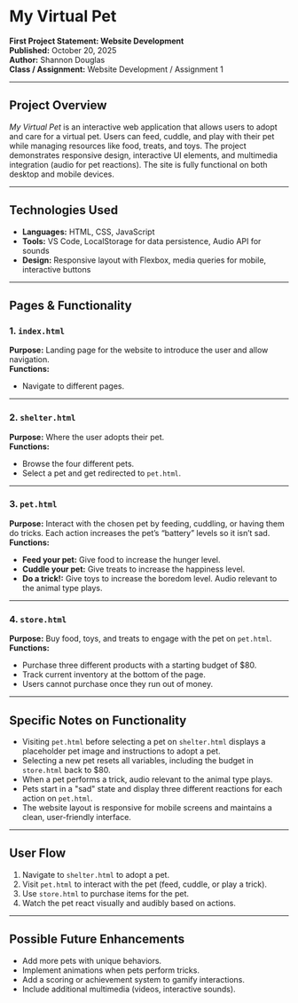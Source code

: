 # My Virtual Pet

**First Project Statement: Website Development**  
**Published:** October 20, 2025  
**Author:** Shannon Douglas  
**Class / Assignment:** Website Development / Assignment 1

---

## Project Overview
*My Virtual Pet* is an interactive web application that allows users to adopt and care for a virtual pet. Users can feed, cuddle, and play with their pet while managing resources like food, treats, and toys. The project demonstrates responsive design, interactive UI elements, and multimedia integration (audio for pet reactions). The site is fully functional on both desktop and mobile devices.

---

## Technologies Used
- **Languages:** HTML, CSS, JavaScript  
- **Tools:** VS Code, LocalStorage for data persistence, Audio API for sounds  
- **Design:** Responsive layout with Flexbox, media queries for mobile, interactive buttons  

---

## Pages & Functionality

### 1. `index.html`
**Purpose:** Landing page for the website to introduce the user and allow navigation.  
**Functions:**
- Navigate to different pages.

---

### 2. `shelter.html`
**Purpose:** Where the user adopts their pet.  
**Functions:**
- Browse the four different pets.
- Select a pet and get redirected to `pet.html`.

---

### 3. `pet.html`
**Purpose:** Interact with the chosen pet by feeding, cuddling, or having them do tricks. Each action increases the pet’s “battery” levels so it isn’t sad.  
**Functions:**
- **Feed your pet:** Give food to increase the hunger level.  
- **Cuddle your pet:** Give treats to increase the happiness level.  
- **Do a trick!:** Give toys to increase the boredom level. Audio relevant to the animal type plays.

---

### 4. `store.html`
**Purpose:** Buy food, toys, and treats to engage with the pet on `pet.html`.  
**Functions:**
- Purchase three different products with a starting budget of $80.  
- Track current inventory at the bottom of the page.  
- Users cannot purchase once they run out of money.

---

## Specific Notes on Functionality
- Visiting `pet.html` before selecting a pet on `shelter.html` displays a placeholder pet image and instructions to adopt a pet.  
- Selecting a new pet resets all variables, including the budget in `store.html` back to $80.  
- When a pet performs a trick, audio relevant to the animal type plays.  
- Pets start in a "sad" state and display three different reactions for each action on `pet.html`.  
- The website layout is responsive for mobile screens and maintains a clean, user-friendly interface.

---

## User Flow
1. Navigate to `shelter.html` to adopt a pet.  
2. Visit `pet.html` to interact with the pet (feed, cuddle, or play a trick).  
3. Use `store.html` to purchase items for the pet.  
4. Watch the pet react visually and audibly based on actions.

---

## Possible Future Enhancements
- Add more pets with unique behaviors.  
- Implement animations when pets perform tricks.  
- Add a scoring or achievement system to gamify interactions.  
- Include additional multimedia (videos, interactive sounds).
